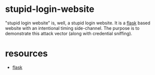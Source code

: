 # stupid-login-website
"stupid login website" is, well, a stupid login website. It is a [flask](http://flask.pocoo.org/)
based website with an intentional timing side-channel. The purpose is to demonstrate this attack
vector (along with credential sniffing).

# resources
* [flask](http://flask.pocoo.org/)

